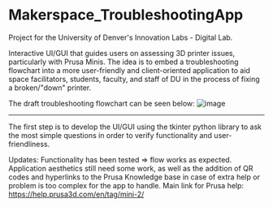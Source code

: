 # Makerspace_TroubleshootingApp #
Project for the University of Denver's Innovation Labs - Digital Lab.

Interactive UI/GUI that guides users on assessing 3D printer issues, particularly with Prusa Minis. The idea is to embed a troubleshooting flowchart into a more user-friendly and client-oriented application to aid space facilitators, students, faculty, and staff of DU in the process of fixing a broken/"down" printer. 

The draft troubleshooting flowchart can be seen below:
![image](https://user-images.githubusercontent.com/102984566/177727841-809afe71-4b58-4753-ac9d-02b931404af7.png)

---
The first step is to develop the UI/GUI using the tkinter python library to ask the most simple questions in order to verify functionality and user-friendliness. 

Updates: Functionality has been tested => flow works as expected. Application aesthetics still need some work, as well as the addition of QR codes and hyperlinks to the Prusa Knowledge base in case of extra help or problem is too complex for the app to handle. 
Main link for Prusa help: https://help.prusa3d.com/en/tag/mini-2/


